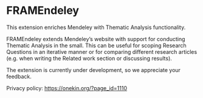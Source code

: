 # FRAMEndeley

This extension enriches Mendeley with Thematic Analysis functionality.

FRAMEndeley extends Mendeley’s website with support for conducting Thematic Analysis in the small. This can be useful for scoping Research Questions in an iterative manner or for comparing different research articles (e.g. when writing the Related work section or discussing results).

The extension is currently under development, so we appreciate your feedback.

Privacy policy: https://onekin.org/?page_id=1110

